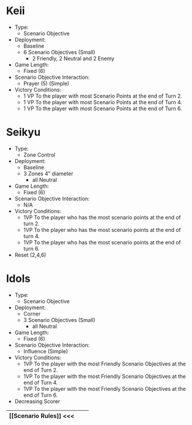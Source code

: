 # Keii
- Type:
	- Scenario Objective
- Deployment:
	- Baseline
	- 6 Scenario Objectives (Small)
		- 2 Friendly, 2 Neutral and 2 Enemy
- Game Length:
	- Fixed (6)
- Scenario Objective Interaction:
	- Prayer (5) (Simple)
- Victory Conditions:
	- 1 VP To the player with most Scenario Points at the end of Turn 2.
	- 1 VP To the player with most Scenario Points at the end of Turn 4.
	- 1 VP To the player with most Scenario Points at the end of Turn 6.

# Seikyu
- Type:
	- Zone Control
- Deployment:
	- Baseline
	- 3 Zones 4” diameter
		- all Neutral
- Game Length:
	- Fixed (6)
- Scenario Objective Interaction:
	- N/A
- Victory Conditions:
	- 1VP To the player who has the most scenario points at the end of turn 2.
	- 1VP To the player who has the most scenario points at the end of turn 4.
	- 1VP To the player who has the most scenario points at the end of turn 6.
- Reset (2,4,6)

# Idols
- Type:
	- Scenario Objective
- Deployment:
	- Corner
	- 3 Scenario Objectives (Small)
		- all Neutral
- Game Length:
	- Fixed (6)
- Scenario Objective Interaction:
	- Influence (Simple)
- Victory Conditions:
	- 1VP To the player with the most Friendly Scenario Objectives at the end of Turn 2.
	- 1VP To the player with the most Friendly Scenario Objectives at the end of Turn 4.
	- 1VP To the player with the most Friendly Scenario Objectives at the end of Turn 6.
- Decreasing Scorer

| [[Scenario Rules]] <<< |     |     |
| ---------------------- | --- | --- |
